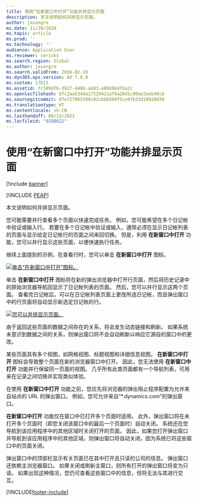 ```yaml
---
title: 使用“在新窗口中打开”功能并排显示页面
description: 本文说明如何并排显示页面。
author: jasongre
ms.date: 11/20/2020
ms.topic: article
ms.prod: ''
ms.technology: ''
audience: Application User
ms.reviewer: sericks
ms.search.region: Global
ms.author: jasongre
ms.search.validFrom: 2016-02-28
ms.dyn365.ops.version: AX 7.0.0
ms.custom: 17611
ms.assetid: fc589d76-3927-4486-ab83-e86b9b47ba2c
ms.openlocfilehash: bfc2aa534da17529421af0a28d1c90ee3aeb40cb
ms.sourcegitcommit: 87e727005399c82cbb6509f5ce9fb33d18928d30
ms.translationtype: HT
ms.contentlocale: zh-CN
ms.lasthandoff: 08/12/2022
ms.locfileid: "9288622"
---
```

# <a name="show-pages-side-by-side-using-the-open-in-new-window-feature"></a>使用“在新窗口中打开”功能并排显示页面

[!include [banner](../includes/banner.md)]


[!INCLUDE [PEAP](../../../includes/peap-1.md)]

本文说明如何并排显示页面。

您可能需要并行查看多个页面以快速完成任务。 例如，您可能希望在多个日记帐中验证或输入行。 若要在多个日记帐中验证或输入，通常必须在显示日记帐列表的页面与显示给定日记帐行的页面之间来回切换。 但是，利用 **在新窗口中打开** 功能，您可以并行显示这些页面，以便快速执行任务。

继续上面提到的示例，在查看行时，您可以单击 **在新窗口中打开** 图标。

[![单击“在新窗口中打开”图标。](./media/open-in-new-window-icon.png)](./media/open-in-new-window-icon.png)

单击 **在新窗口中打开** 图标将在新的弹出浏览器中打开行页面，然后将历史记录中的原始浏览器导航回显示了日记帐列表的页面。 然后，您可以并行显示这两个页面。 查看完日记帐后，可以在日记帐列表页面上更改所选日记帐，而且弹出窗口中的行页面将自动显示新选定日记帐的行。

[![您可以并排显示页面。](./media/pages-show-side-by-side.png)](./media/pages-show-side-by-side.png)

由于返回这些页面的数据之间存在的关系，将会发生动态链接和刷新。 如果系统未意识到数据之间的关系，则弹出窗口将不会自动刷新以响应它源自的窗口中的更改。

某些页面具有多个视图，如网格视图、标题视图和详细信息视图。 **在新窗口中打开** 图标会导致整个页面在新的浏览器窗口中打开。 因此，您无法使用 **在新窗口中打开** 功能并行保留同一页面的视图。 几乎所有此类页面都有一个导航列表，可用来在记录之间切换并实现类似体验。

在使用 **在新窗口中打开** 功能之前，您应先将浏览器的弹出阻止程序配置为允许来自站点的 URL 的弹出窗口。 例如，您可允许来自“\*.dynamics.com”的弹出窗口。

**在新窗口中打开** 功能仅在窗口中已打开多个页面时适用。 此外，弹出窗口将在未打开多个页面时（即您关闭该窗口中的最后一个页面时）自动关闭。 系统还在您导航到该应用程序中的其他区域时关闭打开的页面。 因此，如果您打开弹出窗口并导航到该应用程序中的其他区域，则弹出窗口将自动关闭，因为系统已将这些窗口中的页面关闭。

弹出窗口中的顶部栏显示有关页面已在其中打开且只读的公司的信息。 弹出窗口还依赖主浏览器窗口。 如果关闭或刷新主窗口，则所有打开的弹出窗口将变为只读。 如果出现这种情况，您仍可查看这些窗口中的信息，但将无法与其进行交互。


[!INCLUDE[footer-include](../../../includes/footer-banner.md)]
